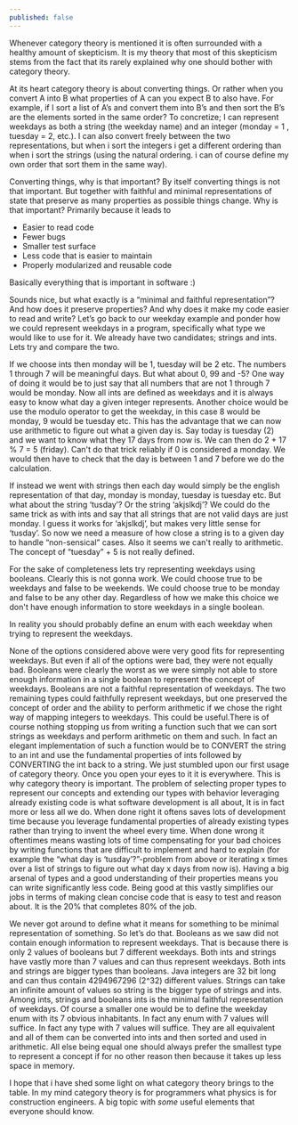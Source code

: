 ```yaml
---
published: false
---
```

Whenever category theory is mentioned it is often surrounded with a healthy amount of skepticism. It is my theory that most of this skepticism stems from the fact that its rarely explained why one should bother with category theory. 

At its heart category theory is about converting things. Or rather when you convert A into B what properties of A can you expect B to also have. For example, if I sort a list of A’s and convert them into B’s and then sort the B’s are the elements sorted in the same order? To concretize; I can represent weekdays as both a string (the weekday name) and an integer (monday = 1 , tuesday = 2, etc.). I can also convert freely between the two representations, but when i sort the integers i get a different ordering than when i sort the strings (using the natural ordering. i can of course define my own order that sort them in the same way).

Converting things, why is that important? By itself converting things is not that important. But together with faithful and minimal representations of state that preserve as many properties as possible things change. Why is that important? Primarily because it leads to

- Easier to read code
- Fewer bugs
- Smaller test surface
- Less code that is easier to maintain
- Properly modularized and reusable code

Basically everything that is important in software :)

Sounds nice, but what exactly is a “minimal and faithful representation”? And how does it preserve properties? And why does it make my code easier to read and write? Let’s go back to our weekday example and ponder how we could represent weekdays in a program, specifically what type we would like to use for it. We already have two candidates; strings and ints. Lets try and compare the two. 

If we choose ints then monday will be 1, tuesday will be 2 etc. The numbers 1 through 7 will be meaningful days. But what about 0, 99 and -5? One way of doing it would be to just say that all numbers that are not 1 through 7 would be monday. Now all ints are defined as weekdays and it is always easy to know what day a given integer represents. Another choice would be use the modulo operator to get the weekday, in this case 8 would be monday, 9 would be tuesday etc. This has the advantage that we can now use arithmetic to figure out what a given day is. Say today is tuesday (2) and we want to know what they 17 days from now is. We can then do 2 + 17 % 7 = 5 (friday). Can't do that trick reliably if 0 is considered a monday. We would then have to check that the day is between 1 and 7 before we do the calculation.

If instead we went with strings then each day would simply be the english representation of that day, monday is monday, tuesday is tuesday etc. But what about the string ‘tusday’? Or the string ‘akjslkdj’? We could do the same trick as with ints and say that all strings that are not valid days are just monday. I guess it works for ‘akjslkdj’, but makes very little sense for ‘tusday’. So now we need a measure of how close a string is to a given day to handle “non-sensical” cases. Also it seems we can't really to arithmetic. The concept of “tuesday” + 5 is not really defined.

For the sake of completeness lets try representing weekdays using booleans. Clearly this is not gonna work. We could choose true to be weekdays and false to be weekends. We could choose true to be monday and false to be any other day. Regardless of how we make this choice we don't have enough information to store weekdays in a single boolean. 

In reality you should probably define an enum with each weekday when trying to represent the weekdays. 

None of the options considered above were very good fits for representing weekdays. But even if all of the options were bad, they were not equally bad. Booleans were clearly the worst as we were simply not able to store enough information in a single boolean to represent the concept of weekdays. Booleans are not a faithful representation of weekdays. The two remaining types could faithfully represent weekdays, but one preserved the concept of order and the ability to perform arithmetic if we chose the right way of mapping integers to weekdays. This could be useful.There is of course nothing stopping us from writing a function such that we can sort strings as weekdays and perform arithmetic on them and such. In fact an elegant implementation of such a function would be to CONVERT the string to an int and use the fundamental properties of ints followed by CONVERTING the int back to a string. We just stumbled upon our first usage of category theory. Once you open your eyes to it it is everywhere. This is why category theory is important. The problem of selecting proper types to represent our concepts and extending our types with behavior leveraging already existing code is what software development is all about, It is in fact more or less all we do. When done right it oftens saves lots of development time because you leverage fundamental properties of already existing types rather than trying to invent the wheel every time. When done wrong it oftentimes means wasting lots of time compensating for your bad choices by writing functions that are difficult to implement and hard to explain (for example the “what day is ‘tusday’?”-problem from above or iterating x times over a list of strings to figure out what day x days from now is). Having a big arsenal of types and a good understanding of their properties means you can write significantly less code. Being good at this vastly simplifies our jobs in terms of making clean concise code that is easy to test and reason about. It is the 20% that completes 80% of the job.

We never got around to define what it means for something to be minimal representation of something. So let’s do that. Booleans as we saw did not contain enough information to represent weekdays. That is because there is only 2 values of booleans but 7 different weekdays. Both ints and strings have vastly more than 7 values and can thus represent weekdays. Both ints and strings are bigger types than booleans. Java integers are 32 bit long and can thus contain 4294967296 (2^32) different values. Strings can take an infinite amount of values so string is the bigger type of strings and ints. Among ints, strings and booleans ints is the minimal faithful representation of weekdays. Of course a smaller one would be to define the weekday enum with its 7 obvious inhabitants. In fact any enum with 7 values will suffice. In fact any type with 7 values will suffice. They are all equivalent and all of them can be converted into ints and then sorted and used in arithmetic. All else being equal one should always prefer the smallest type to represent a concept if for no other reason then because it takes up less space in memory.

I hope that i have shed some light on what category theory brings to the table. In my mind category theory is for programmers what physics is for construction engineers. A big topic with _some_ useful elements that everyone should know.
